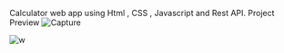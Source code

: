  Calculator web app using Html , CSS , Javascript and Rest API.
 Project Preview
 ![Capture](https://github.com/user-attachments/assets/096ae944-84c8-455e-a69b-c7feeda95640)
 
 ![w](https://github.com/user-attachments/assets/467448e6-c7a8-48c9-bc62-31728cb038bd)
